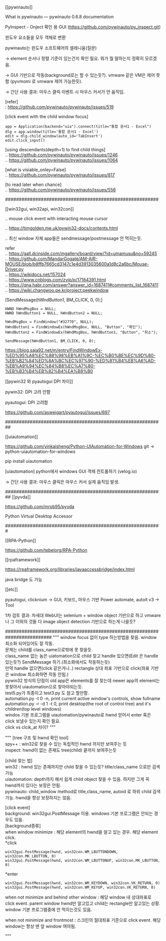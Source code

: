 [[pywinauto]]

What is pywinauto — pywinauto 0.6.8 documentation

PyInspect - Onject  확인 용 GUI (https://github.com/pywinauto/py_inspect.git)

윈도우 요소들을 모두 객체로 변환

pywinauto는 윈도우 소프트웨어의 셀레니움(질문)

  

→ element 순서나 정렬 기준이 있는건지 확인 필요. 뭐가 뭘 말하는지 정확히 모르겠음.

→ GUI 기반으로 작동(background로는 할 수 있는듯?). vmware 같은 VM은 제어 못함 (pyvmomi 로 vmware 제어 가능한듯). 

→ 간단 사용 결과: 마우스 클릭 이벤트 시 마우스 커서가 안 움직임.
  
  

[refer]   
: https://github.com/pywinauto/pywinauto/issues/519

[click event with the child window focus]  
```
app = Application(backend="uia").connect(title="통합 문서1 - Excel")
dlg = app.window(title='통합 문서1 - Excel')
edit = dlg.child_window(auto_id='TabInsert')
edit.click_input()
```

[using descendants(depth=1) to find child things]  
.. https://github.com/pywinauto/pywinauto/issues/1246  
.. https://github.com/pywinauto/pywinauto/issues/1064  

[what is visiable_onley=False]  
.. https://github.com/pywinauto/pywinauto/issues/817  


[to read later when chance]  
.. https://github.com/pywinauto/pywinauto/issues/556  
  
########################################################

[[win32gui, win32api, win32con]]  

.. mouse click event with interacting mouse cursor  

.. https://timgolden.me.uk/pywin32-docs/contents.html  

.. 최신 window 자체 app들은 sendmessage/postmessage 안 먹히는듯.  
  
refer  
.. https://gall.dcinside.com/mgallery/board/view/?id=umamusu&no=59245  
.. https://github.com/MandarGogate/AM-AIR-MOUSE/blob/b8ffb7665cd3147c1e4d3913035600a1d8c2a6bc/Mouse-Driver.py  
.. https://wikidocs.net/157024  
.. https://www.cnblogs.com/zyip/p/17184391.html  
.. https://qna.habr.com/answer?answer_id=1687411#comments_list_1687411  
.. https://wiki.changwoo.pe.kr/project:peekwindow  
  

[SendMessage(hWndButton1, BM_CLICK, 0, 0);]  
```
HWND hWndMsgBox = NULL; 
HWND hWndButton1 = NULL, hWndButton2 = NULL; 

hWndMsgBox = FindWindow("#32770", NULL); 
hWndButton1 = FindWindowEx(hWndMsgBox, NULL, "Button", "확인"); 
hWndButton2 = FindWindowEx(hWndMsgBox, hWndButton1, "Button", "취소"); 

SendMessage(hWndButton1, BM_CLICK, 0, 0); 
```
https://blog.saja92.net/m/entry/FindWindowEx-%ED%95%A8%EC%88%98%EB%A1%9C-%EC%B0%BE%EC%9D%80-%EB%B2%84%ED%8A%BC%EC%97%90-%ED%81%B4%EB%A6%AD-%EB%A9%94%EC%84%B8%EC%A7%80-%EB%B3%B4%EB%82%B4%EA%B8%B0

[[pywin32 와 pyautogui DPI 차이]]  

pywin32: DPI 고려 안함

pyautogui: DPI 고려함

https://github.com/asweigart/pyautogui/issues/697

##########################################################

[[uiautomation]]

https://github.com/yinkaisheng/Python-UIAutomation-for-Windows
git → python-uiautomation-for-windows

pip install uiautomation

[uiautomation] python에서 windows GUI 객체 컨트롤하기 (velog.io)

→ 간단 사용 결과: 마우스 클릭은 마우스 커서 실제 움직임 발생. 

##########################################################
[[pyvda]]

https://github.com/mrob95/pyvda

Python Virtual Desktop Accessor

#########################################################

[[RPA-Python]]

https://github.com/tebelorg/RPA-Python
  


[[rpaframework]]

https://rpaframework.org/libraries/javaaccessbridge/index.html

java bridge 도 가능

  

[[etc]]

pyautogui, clicknium -> GUI, 키보드, 마우스 기반
Power automate, autoit v3 -> Tool

1차 검토 결과: 
차세대 WebUI는 selenium + window object 기반으로 하고 vmware 나 그 이외의 것들 다 image object detection 기반으로 하는게 나을듯?

#########################################################################
""" 
window focus 없이 type 하는방법을 찾음. window 최소화 되어있어도 잘 작동.  
문제는 child를 class_name으로밖에 못 찾을듯.   
class_name 없는 놈은 uiatomation으로 child 찾고 handle 있으면(Edit 은 handle 있는듯?) SendMessage 하기.(최소화에서도 작동하는듯)   
만약 handle 없으면(click 같은거나..) rectangle 상대 좌표 기반으로 click(좌표 기반은 window 최소화하면 작동 안됨.)  
pywin32 방식의 단점이 old app은 elements를 잘 찾는데 newer app의 element는 못찾아서 uiautomation으로 찾아야되는듯.  
test5.py가 최종이고 test3.py 도 참고 할만함.  
automation.py -t 0 -n, print current active window's controls, show fullname  
automation.py -r -d 1 -t 0, print desktop(the root of control tree) and it's children(top level windows)  
windos 기본 프로그램을 uiautomation/pywinauto로 hwnd 얻어서 enter 혹은 click 보낼수 있는지 확인 필요.  
click vs clcik_at 차이?
""" 

""" 
[tree 구조 및 hwnd 확인 tool]  
spy++ : win32로 찾을 수 있는 독립적인 hwnd 까지만 보여주는 듯  
inspect: hwnd이 없는 존재도 tree(child) 끝까지 보여주는듯  

[child 찾는 법]  
win32 : hwnd 있는 존재까지만 child 찾을 수 있는듯? title/class_name 으로만 검색 가능  
uiautomation: depth까지 해서 쉽게 child object 찾을 수 있음. 하지만 그게 꼭 hwnd까지 있다는 보장은 안됨.  
pywinauto: child_window method로 title,class_name, autoid 로 하위 child 검색가능. hwnd을 항상 보장하지는 않음.  

[click event]  
background: win32gui.PostMessage 이용. windows 기본 프로그램은 안되는 경우도 있음.  
[background종류]  
when window minimize : 해당 element의 hwnd을 알고 있는 경우. 해당 element click.  
*click  
```
win32gui.PostMessage(hwnd, win32con.WM_LBUTTONDOWN, win32con.MK_LBUTTON, 0)
win32gui.PostMessage(hwnd, win32con.WM_LBUTTONUP, win32con.MK_LBUTTON, 0)
```
*enter
```
win32gui.PostMessage(hwnd, win32con.WM_KEYDOWN, win32con.VK_RETURN, 0)
win32gui.PostMessage(hwnd, win32con.WM_KEYUP, win32con.VK_RETURN, 0)
```
when not minimize and behind other window : 해당 window 내 상대좌표로 click event. parent window hwnd만 알고있고 child는 rectangle만 알고있는 상황. window 기본 프로그램중에 안 먹히는것도 있음.  

when not minimize and frontmost : 스크린의 절대좌표 기준으로 click event. 해당 window는 항상 맨 앞 window 여야됨.  

"""


